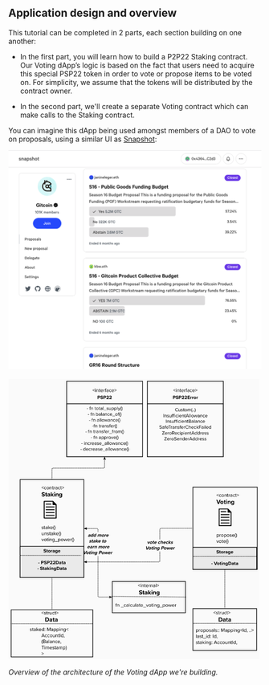 ## Application design and overview

This tutorial can be completed in 2 parts, each section building on one another:

* In the first part, you will learn how to build a P2P22 Staking contract. Our Voting dApp’s logic is based on the fact that users need to acquire this special PSP22 token in order to vote or propose items to be voted on. For simplicity, we assume that the tokens will be distributed by the contract owner.

* In the second part, we'll create a separate Voting contract which can make calls to the Staking contract.

You can imagine this dApp being used amongst members of a DAO to vote on proposals, using a similar UI as [Snapshot](https://snapshot.org/#/):

<img src="../assets/gitcoin-snapshot.png" width="600"> 



<!-- slide:break -->

<!-- tabs:start -->

</br> 
</br> 

<img src="../assets/dapp-architecture.png" width="500"> 

*Overview of the architecture of the Voting dApp we're building.*

<!-- tabs:end -->